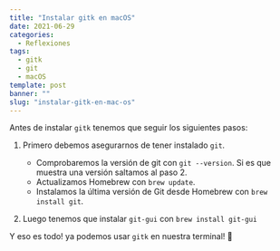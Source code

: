```yaml
---
title: "Instalar gitk en macOS"
date: 2021-06-29
categories:
  - Reflexiones
tags:
  - gitk
  - git
  - macOS
template: post
banner: ""
slug: "instalar-gitk-en-mac-os"
---
```


Antes de instalar `gitk` tenemos que seguir los siguientes pasos:

1. Primero debemos asegurarnos de tener instalado `git`.

   - Comprobaremos la versión de git con `git --version`. Si es que muestra una versión saltamos al paso 2.
   	- Actualizamos Homebrew con `brew update`.
   	- Instalamos la última versión de Git desde Homebrew con `brew install git`.

2. Luego tenemos que instalar `git-gui` con `brew install git-gui`

Y eso es todo! ya podemos usar `gitk` en nuestra terminal! 🎉
